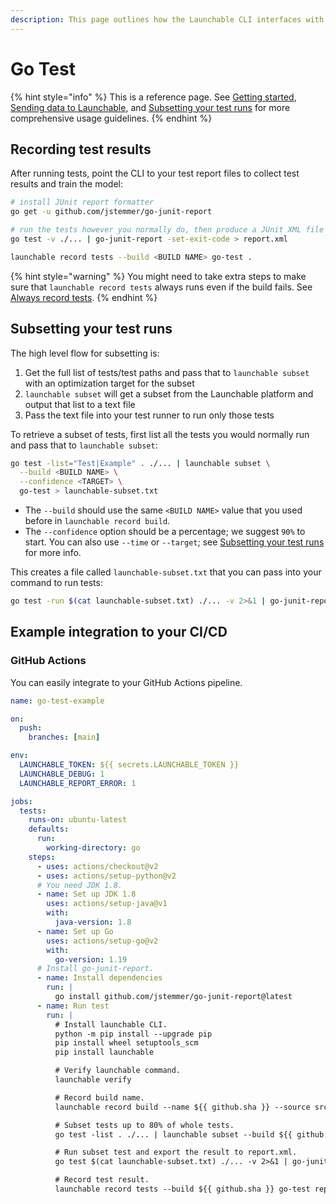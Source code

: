 ```yaml
---
description: This page outlines how the Launchable CLI interfaces with Go Test.
---
```


# Go Test

{% hint style="info" %}
This is a reference page. See [Getting started](../../getting-started.md), [Sending data to Launchable](../../sending-data-to-launchable/), and [Subsetting your test runs](../../features/predictive-test-selection/) for more comprehensive usage guidelines.
{% endhint %}

## Recording test results

After running tests, point the CLI to your test report files to collect test results and train the model:

```bash
# install JUnit report formatter
go get -u github.com/jstemmer/go-junit-report

# run the tests however you normally do, then produce a JUnit XML file
go test -v ./... | go-junit-report -set-exit-code > report.xml

launchable record tests --build <BUILD NAME> go-test .
```

{% hint style="warning" %}
You might need to take extra steps to make sure that `launchable record tests` always runs even if the build fails. See [Always record tests](../../sending-data-to-launchable/ensuring-record-tests-always-runs.md).
{% endhint %}

## Subsetting your test runs

The high level flow for subsetting is:

1. Get the full list of tests/test paths and pass that to `launchable subset` with an optimization target for the subset
2. `launchable subset` will get a subset from the Launchable platform and output that list to a text file
3. Pass the text file into your test runner to run only those tests

To retrieve a subset of tests, first list all the tests you would normally run and pass that to `launchable subset`:

```bash
go test -list="Test|Example" . ./... | launchable subset \
  --build <BUILD NAME> \
  --confidence <TARGET> \
  go-test > launchable-subset.txt
```

* The `--build` should use the same `<BUILD NAME>` value that you used before in `launchable record build`.
* The `--confidence` option should be a percentage; we suggest `90%` to start. You can also use `--time` or `--target`; see [Subsetting your test runs](../../features/predictive-test-selection/) for more info.

This creates a file called `launchable-subset.txt` that you can pass into your command to run tests:

```bash
go test -run $(cat launchable-subset.txt) ./... -v 2>&1 | go-junit-report > report.xml
```

## Example integration to your CI/CD

### GitHub Actions
You can easily integrate to your GitHub Actions pipeline.

```yaml
name: go-test-example

on:
  push:
    branches: [main]

env:
  LAUNCHABLE_TOKEN: ${{ secrets.LAUNCHABLE_TOKEN }}
  LAUNCHABLE_DEBUG: 1
  LAUNCHABLE_REPORT_ERROR: 1

jobs:
  tests:
    runs-on: ubuntu-latest
    defaults:
      run:
        working-directory: go
    steps:
      - uses: actions/checkout@v2
      - uses: actions/setup-python@v2
      # You need JDK 1.8.
      - name: Set up JDK 1.8
        uses: actions/setup-java@v1
        with:
          java-version: 1.8
      - name: Set up Go
        uses: actions/setup-go@v2
        with:
          go-version: 1.19
      # Install go-junit-report.
      - name: Install dependencies
        run: |
          go install github.com/jstemmer/go-junit-report@latest
      - name: Run test
        run: |
          # Install launchable CLI.
          python -m pip install --upgrade pip
          pip install wheel setuptools_scm
          pip install launchable

          # Verify launchable command.
          launchable verify

          # Record build name.
          launchable record build --name ${{ github.sha }} --source src=.

          # Subset tests up to 80% of whole tests.
          go test -list . ./... | launchable subset --build ${{ github.sha }} --target 80% go-test > launchable-subset.txt

          # Run subset test and export the result to report.xml.
          go test $(cat launchable-subset.txt) ./... -v 2>&1 | go-junit-report -set-exit-code > report.xml

          # Record test result.
          launchable record tests --build ${{ github.sha }} go-test report.xml
```
